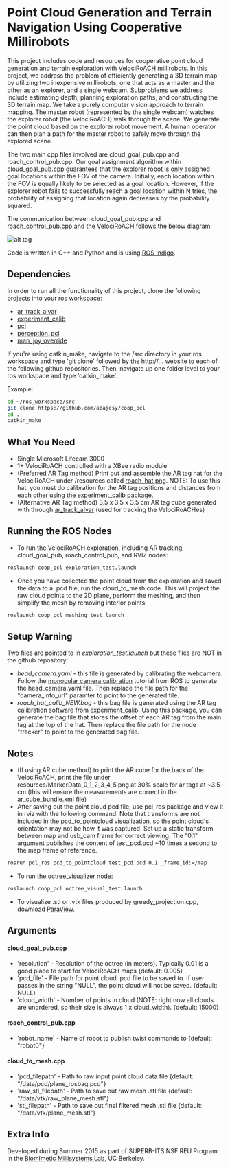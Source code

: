 Point Cloud Generation and Terrain Navigation Using Cooperative Millirobots
=============

This project includes code and resources for cooperative point cloud generation and terrain exploration with [VelociRoACH] millirobots. In this project, we address the problem of efficiently generating a 3D terrain map by utilizing two inexpensive millirobots, one that acts as a master and the other as an explorer, and a single webcam. Subproblems we address include estimating depth, planning exploration paths, and constructing the 3D terrain map. We take a purely computer vision approach to terrain mapping.  The master robot (represented by the single webcam) watches the explorer robot (the VelociRoACH) walk through the scene. We generate the point cloud based on the explorer robot movement. A human operator can then plan a path for the master robot to safely move through the explored scene. 

The two main cpp files involved are cloud_goal_pub.cpp and roach_control_pub.cpp. Our goal assignment algorithm within cloud_goal_pub.cpp guarantees that the explorer robot is only assigned goal locations within the FOV of the camera. Initially, each location within the FOV is equally likely to be selected as a goal location. However, if the explorer robot fails to successfully reach a goal location within N tries, the probability of assigning that location again decreases by the probability squared. 

The communication between cloud_goal_pub.cpp and roach_control_pub.cpp and the VelociRoACH follows the below diagram:

![alt tag](https://raw.github.com/abajcsy/coop_pcl/master/resources/flowchart.png)

Code is written in C++ and Python and is using [ROS Indigo].

Dependencies
-------
In order to run all the functionality of this project, clone the following projects into your ros workspace: 
* [ar_track_alvar]
* [experiment_calib]
* [pcl]
* [perception_pcl]
* [man_joy_override]

If you're using catkin_make, navigate to the /src directory in your ros workspace and type 'git clone' followed by the http://... website to each of the following github repositories. Then, navigate up one folder level to your ros workspace and type 'catkin_make'.

Example:
```bash
cd ~/ros_workspace/src
git clone https://github.com/abajcsy/coop_pcl
cd ..
catkin_make
```

What You Need
-------
* Single Microsoft Lifecam 3000
* 1+ VelociRoACH controlled with a XBee radio module
* (Preferred AR Tag method) Print out and assemble the AR tag hat for the VelociRoACH under /resources called [roach_hat.png]. NOTE: To use this hat, you must do calibration for the AR tag positions and distances from each other using the [experiment_calib] package. 
* (Alternative AR Tag method) 3.5 x 3.5 x 3.5 cm AR tag cube generated with through [ar_track_alvar] (used for tracking the VelociRoACHes)

Running the ROS Nodes
-------
* To run the VelociRoACH exploration, including AR tracking, cloud_goal_pub, roach_control_pub, and RVIZ nodes:
```bash
roslaunch coop_pcl exploration_test.launch
```
* Once you have collected the point cloud from the exploration and saved the data to a .pcd file, run the cloud_to_mesh code. This  will project the raw cloud points to the 2D plane, perform the meshing, and then simplify the mesh by removing interior points:
```bash
roslaunch coop_pcl meshing_test.launch
```


Setup Warning
-------
Two files are pointed to in _exploration_test.launch_ but these files are NOT in the github repository:
* _head_camera.yaml_ - this file is generated by calibrating the webcamera. Follow the [monocular camera calibration] tutorial from ROS to generate the head_camera.yaml file. Then replace the file path for the "camera_info_url" paramter to point to the generated file.
* _roach_hat_calib_NEW.bag_ - this bag file is generated using the AR tag calibration software from [experiment_calib]. Using this package, you can generate the bag file that stores the offset of each AR tag from the main tag at the top of the hat. Then replace the file path for the node "tracker" to point to the generated bag file.

Notes
-------
* (If using AR cube method) to print the AR cube for the back of the VelociRoACH, print the file under resources/MarkerData_0_1_2_3_4_5.png at 30% scale for ar tags at ~3.5 cm (this will ensure the measurements are correct in the ar_cube_bundle.xml file)
* After saving out the point cloud pcd file, use pcl_ros package and view it in rviz with the following command. Note that transforms are not included in the pcd_to_pointcloud visualization, so the point cloud's orientation may not be how it was captured. Set up a static transform between map and usb_cam frame for correct viewing. The "0.1" argument publishes the content of test_pcd.pcd ~10 times a second to the map frame of reference. 
```bash
rosrun pcl_ros pcd_to_pointcloud test_pcd.pcd 0.1 _frame_id:=/map 
```
* To run the octree_visualizer node:
```bash
roslaunch coop_pcl octree_visual_test.launch
```
* To visualize .stl or .vtk files produced by greedy_projection.cpp, download [ParaView]. 

Arguments
-------
#### cloud_goal_pub.cpp ####
* 'resolution' - Resolution of the octree (in meters). Typically 0.01 is a good place to start for VelociRoACH maps {default: 0.005}
* 'pcd_file' - File path for point cloud .pcd file to be saved to. If user passes in the string "NULL", the point cloud will not be saved. {default: NULL} 
* 'cloud_width' - Number of points in cloud (NOTE: right now all clouds are unordered, so their size is always 1 x cloud_width). {default: 15000}

#### roach_control_pub.cpp ####
* 'robot_name' - Name of robot to publish twist commands to {default: "robot0"}

#### cloud_to_mesh.cpp ####
* 'pcd_filepath' - Path to raw input point cloud data file {default: "/data/pcd/plane_rosbag.pcd"}
* 'raw_stl_filepath' - Path to save out raw mesh .stl file {default: "/data/vtk/raw_plane_mesh.stl"}
* 'stl_filepath' - Path to save out final filtered mesh .stl file {default: "/data/vtk/plane_mesh.stl"}

Extra Info
-------
Developed during Summer 2015 as part of SUPERB-ITS NSF REU Program in the [Biomimetic Millisystems Lab], UC Berkeley. 

[ar_track_alvar]: http://wiki.ros.org/ar_track_alvar
[experiment_calib]: https://github.com/abuchan/experiment_calib 
[pcl]: https://github.com/PointCloudLibrary/pcl
[perception_pcl]: http://wiki.ros.org/perception_pcl
[man_joy_override]: https://github.com/abuchan/man_joy_override
[roach_hat.png]: https://github.com/abajcsy/coop_pcl/blob/master/resources/roach_hat.png
[VelociRoACH]: http://robotics.eecs.berkeley.edu/~ronf/Ambulation/
[Biomimetic Millisystems Lab]: http://robotics.eecs.berkeley.edu/~ronf/Biomimetics.html
[ROS Indigo]: http://wiki.ros.org/indigo
[monocular camera calibration]: http://wiki.ros.org/camera_calibration/Tutorials/MonocularCalibration
[ParaView]: http://www.paraview.org/download/
